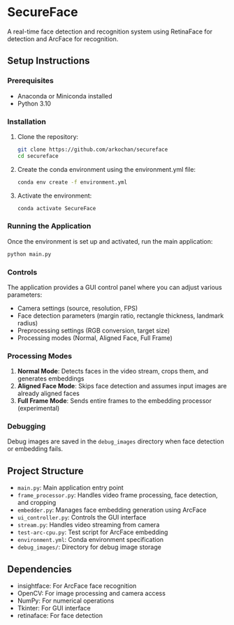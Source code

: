 # SecureFace

A real-time face detection and recognition system using RetinaFace for detection and ArcFace for recognition.

## Setup Instructions

### Prerequisites
- Anaconda or Miniconda installed
- Python 3.10

### Installation

1. Clone the repository:
   ```bash
   git clone https://github.com/arkochan/secureface
   cd secureface
   ```

2. Create the conda environment using the environment.yml file:
   ```bash
   conda env create -f environment.yml
   ```

3. Activate the environment:
   ```bash
   conda activate SecureFace
   ```

### Running the Application

Once the environment is set up and activated, run the main application:
```bash
python main.py
```

### Controls

The application provides a GUI control panel where you can adjust various parameters:
- Camera settings (source, resolution, FPS)
- Face detection parameters (margin ratio, rectangle thickness, landmark radius)
- Preprocessing settings (RGB conversion, target size)
- Processing modes (Normal, Aligned Face, Full Frame)

### Processing Modes

1. **Normal Mode**: Detects faces in the video stream, crops them, and generates embeddings
2. **Aligned Face Mode**: Skips face detection and assumes input images are already aligned faces
3. **Full Frame Mode**: Sends entire frames to the embedding processor (experimental)

### Debugging

Debug images are saved in the `debug_images` directory when face detection or embedding fails.

## Project Structure

- `main.py`: Main application entry point
- `frame_processor.py`: Handles video frame processing, face detection, and cropping
- `embedder.py`: Manages face embedding generation using ArcFace
- `ui_controller.py`: Controls the GUI interface
- `stream.py`: Handles video streaming from camera
- `test-arc-cpu.py`: Test script for ArcFace embedding
- `environment.yml`: Conda environment specification
- `debug_images/`: Directory for debug image storage

## Dependencies

- insightface: For ArcFace face recognition
- OpenCV: For image processing and camera access
- NumPy: For numerical operations
- Tkinter: For GUI interface
- retinaface: For face detection
